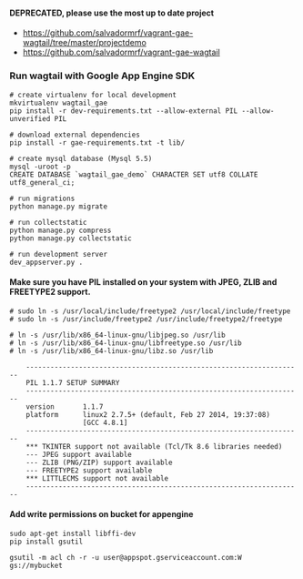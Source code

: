 #### DEPRECATED, please use the most up to date project  
- https://github.com/salvadormrf/vagrant-gae-wagtail/tree/master/projectdemo  
- https://github.com/salvadormrf/vagrant-gae-wagtail  

### Run wagtail with Google App Engine SDK
```
# create virtualenv for local development
mkvirtualenv wagtail_gae
pip install -r dev-requirements.txt --allow-external PIL --allow-unverified PIL

# download external dependencies
pip install -r gae-requirements.txt -t lib/

# create mysql database (Mysql 5.5)
mysql -uroot -p
CREATE DATABASE `wagtail_gae_demo` CHARACTER SET utf8 COLLATE utf8_general_ci;

# run migrations
python manage.py migrate

# run collectstatic
python manage.py compress
python manage.py collectstatic

# run development server
dev_appserver.py .
```

#### Make sure you have PIL installed on your system with JPEG, ZLIB and FREETYPE2 support.
```
# sudo ln -s /usr/local/include/freetype2 /usr/local/include/freetype
# sudo ln -s /usr/include/freetype2 /usr/include/freetype2/freetype

# ln -s /usr/lib/x86_64-linux-gnu/libjpeg.so /usr/lib
# ln -s /usr/lib/x86_64-linux-gnu/libfreetype.so /usr/lib
# ln -s /usr/lib/x86_64-linux-gnu/libz.so /usr/lib
```

```
    --------------------------------------------------------------------
    PIL 1.1.7 SETUP SUMMARY
    --------------------------------------------------------------------
    version       1.1.7
    platform      linux2 2.7.5+ (default, Feb 27 2014, 19:37:08)
                  [GCC 4.8.1]
    --------------------------------------------------------------------
    *** TKINTER support not available (Tcl/Tk 8.6 libraries needed)
    --- JPEG support available
    --- ZLIB (PNG/ZIP) support available
    --- FREETYPE2 support available
    *** LITTLECMS support not available
    --------------------------------------------------------------------
```

#### Add write permissions on bucket for appengine
```
sudo apt-get install libffi-dev
pip install gsutil

gsutil -m acl ch -r -u user@appspot.gserviceaccount.com:W gs://mybucket
```
